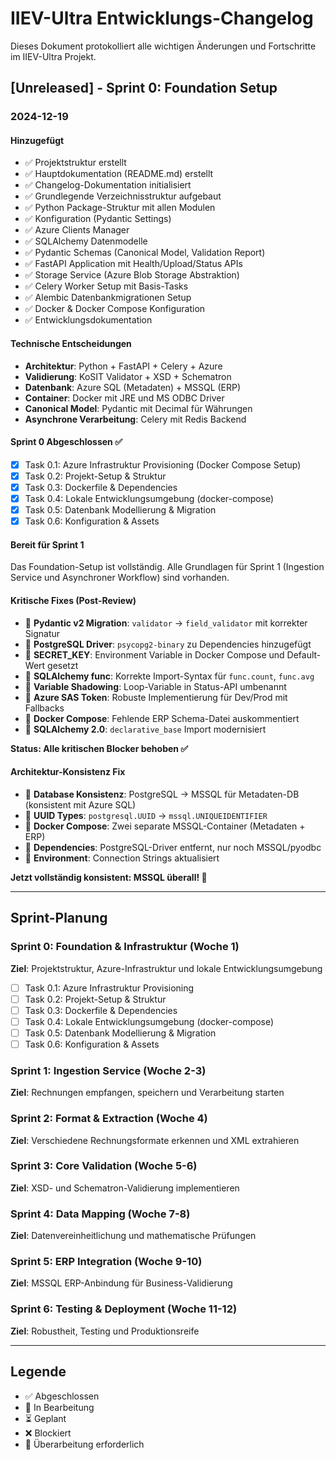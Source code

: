 # IIEV-Ultra Entwicklungs-Changelog

Dieses Dokument protokolliert alle wichtigen Änderungen und Fortschritte im IIEV-Ultra Projekt.

## [Unreleased] - Sprint 0: Foundation Setup

### 2024-12-19

#### Hinzugefügt
- ✅ Projektstruktur erstellt
- ✅ Hauptdokumentation (README.md) erstellt
- ✅ Changelog-Dokumentation initialisiert
- ✅ Grundlegende Verzeichnisstruktur aufgebaut
- ✅ Python Package-Struktur mit allen Modulen
- ✅ Konfiguration (Pydantic Settings)
- ✅ Azure Clients Manager
- ✅ SQLAlchemy Datenmodelle
- ✅ Pydantic Schemas (Canonical Model, Validation Report)
- ✅ FastAPI Application mit Health/Upload/Status APIs
- ✅ Storage Service (Azure Blob Storage Abstraktion)
- ✅ Celery Worker Setup mit Basis-Tasks
- ✅ Alembic Datenbankmigrationen Setup
- ✅ Docker & Docker Compose Konfiguration
- ✅ Entwicklungsdokumentation

#### Technische Entscheidungen
- **Architektur**: Python + FastAPI + Celery + Azure
- **Validierung**: KoSIT Validator + XSD + Schematron
- **Datenbank**: Azure SQL (Metadaten) + MSSQL (ERP)
- **Container**: Docker mit JRE und MS ODBC Driver
- **Canonical Model**: Pydantic mit Decimal für Währungen
- **Asynchrone Verarbeitung**: Celery mit Redis Backend

#### Sprint 0 Abgeschlossen ✅
- [x] Task 0.1: Azure Infrastruktur Provisioning (Docker Compose Setup)
- [x] Task 0.2: Projekt-Setup & Struktur
- [x] Task 0.3: Dockerfile & Dependencies
- [x] Task 0.4: Lokale Entwicklungsumgebung (docker-compose)
- [x] Task 0.5: Datenbank Modellierung & Migration
- [x] Task 0.6: Konfiguration & Assets

#### Bereit für Sprint 1
Das Foundation-Setup ist vollständig. Alle Grundlagen für Sprint 1 (Ingestion Service und Asynchroner Workflow) sind vorhanden.

#### Kritische Fixes (Post-Review)
- 🔧 **Pydantic v2 Migration**: `validator` → `field_validator` mit korrekter Signatur
- 🔧 **PostgreSQL Driver**: `psycopg2-binary` zu Dependencies hinzugefügt
- 🔧 **SECRET_KEY**: Environment Variable in Docker Compose und Default-Wert gesetzt
- 🔧 **SQLAlchemy func**: Korrekte Import-Syntax für `func.count`, `func.avg`
- 🔧 **Variable Shadowing**: Loop-Variable in Status-API umbenannt
- 🔧 **Azure SAS Token**: Robuste Implementierung für Dev/Prod mit Fallbacks
- 🔧 **Docker Compose**: Fehlende ERP Schema-Datei auskommentiert
- 🔧 **SQLAlchemy 2.0**: `declarative_base` Import modernisiert

**Status: Alle kritischen Blocker behoben ✅**

#### Architektur-Konsistenz Fix
- 🔧 **Database Konsistenz**: PostgreSQL → MSSQL für Metadaten-DB (konsistent mit Azure SQL)
- 🔧 **UUID Types**: `postgresql.UUID` → `mssql.UNIQUEIDENTIFIER` 
- 🔧 **Docker Compose**: Zwei separate MSSQL-Container (Metadaten + ERP)
- 🔧 **Dependencies**: PostgreSQL-Driver entfernt, nur noch MSSQL/pyodbc
- 🔧 **Environment**: Connection Strings aktualisiert

**Jetzt vollständig konsistent: MSSQL überall! 🎯**

---

## Sprint-Planung

### Sprint 0: Foundation & Infrastruktur (Woche 1)
**Ziel**: Projektstruktur, Azure-Infrastruktur und lokale Entwicklungsumgebung

- [ ] Task 0.1: Azure Infrastruktur Provisioning
- [ ] Task 0.2: Projekt-Setup & Struktur  
- [ ] Task 0.3: Dockerfile & Dependencies
- [ ] Task 0.4: Lokale Entwicklungsumgebung (docker-compose)
- [ ] Task 0.5: Datenbank Modellierung & Migration
- [ ] Task 0.6: Konfiguration & Assets

### Sprint 1: Ingestion Service (Woche 2-3)
**Ziel**: Rechnungen empfangen, speichern und Verarbeitung starten

### Sprint 2: Format & Extraction (Woche 4)
**Ziel**: Verschiedene Rechnungsformate erkennen und XML extrahieren

### Sprint 3: Core Validation (Woche 5-6)
**Ziel**: XSD- und Schematron-Validierung implementieren

### Sprint 4: Data Mapping (Woche 7-8)
**Ziel**: Datenvereinheitlichung und mathematische Prüfungen

### Sprint 5: ERP Integration (Woche 9-10)
**Ziel**: MSSQL ERP-Anbindung für Business-Validierung

### Sprint 6: Testing & Deployment (Woche 11-12)
**Ziel**: Robustheit, Testing und Produktionsreife

---

## Legende
- ✅ Abgeschlossen
- 🚧 In Bearbeitung  
- ⏳ Geplant
- ❌ Blockiert
- 🔄 Überarbeitung erforderlich
